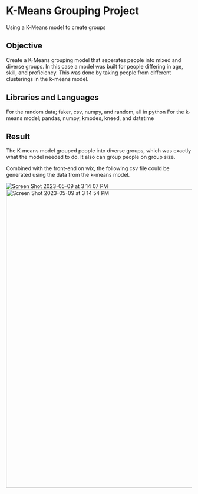 # K-Means Grouping Project
Using a K-Means model to create groups 

<h2> Objective </h2>
Create a K-Means grouping model that seperates people into mixed and diverse groups. In this case a model was built for people differing in age, skill, and proficiency. This was done by taking people from different clusterings in the k-means model. 

<h2> Libraries and Languages </h2>

For the random data; faker, csv, numpy, and random, all in python
For the k-means model; pandas, numpy, kmodes, kneed, and datetime

<h2> Result </h2>
The K-means model grouped people into diverse groups, which was exactly what the model needed to do. It also can group people on group size. 

Combined with the front-end on wix, the following csv file could be generated using the data from the k-means model. 

![Screen Shot 2023-05-09 at 3 14 07 PM](https://github.com/ethanwongca/K-MeansGrouping/assets/87055387/6a3b9a8f-bd05-4f32-9884-43f15a213cc2)
<img width="809" alt="Screen Shot 2023-05-09 at 3 14 54 PM" src="https://github.com/ethanwongca/K-MeansGrouping/assets/87055387/e090f89c-4c7d-4d61-9f93-0a6df58b91c4">
